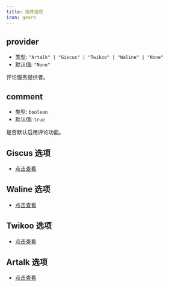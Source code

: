```yaml
---
title: 插件选项
icon: gears
---
```


## provider

- 类型: `"Artalk" | "Giscus" | "Twikoo" | "Waline" | "None"`
- 默认值: `"None"`

评论服务提供者。

## comment

- 类型: `boolean`
- 默认值: `true`

是否默认启用评论功能。

## Giscus 选项

- [点击查看](giscus.md)

## Waline 选项

- [点击查看](waline.md)

## Twikoo 选项

- [点击查看](twikoo.md)

## Artalk 选项

- [点击查看](artalk.md)
